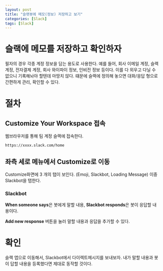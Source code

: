 ```yaml
---
layout: post
title: "슬랫봇에 메모(정보) 저장하고 보기"
categories: [Slack]
tags: [Slack]
---
```


# 슬랙에 메모를 저장하고 확인하자

필자의 경우 각종 계정 정보을 담는 용도로 사용한다. 예를 들어, 회사 이메일 계정, 슬랙 계정, 전자결제 계정, 회사 와이파이 정보, 인비전 정보 등이다. 이를 다 외우고 다닐 수 없으니 기록해놔야 할텐데 마땅치 않다. 떄문에 슬랙에 정의해 놓으면 대화/응답 형으로 간편하게 관리, 확인할 수 있다.

# 절차

## Customize Your Workspace 접속

웹브라우저를 통해 팀 계정 슬랙에 접속한다. 

```
https://xxxx.slack.com/home
```

## 좌측 세로 메뉴에서 Customize로 이동

Customize화면에 3 개의 탭이 보인다. (Emoji, Slackbot, Loading Message) 이중 Slackbot을 탭한다.

### Slackbot

**When someone says**은 봇에게 말할 내용, **Slackbot responds**은 봇이 응답할 내용이다.

**Add new response** 버튼을 눌러 말할 내용과 응답을 추가할 수 있다.

# 확인

슬랙 앱으로 이동해서, Slackbot에서 다이렉트메시지를 보내보자. 내가 말할 내용과 봇이 답할 내용을 등록했다면 제대로 동작할 것이다.